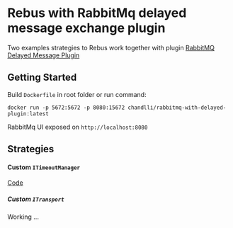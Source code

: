 # Rebus with RabbitMq delayed message exchange plugin

Two examples strategies to Rebus work together with plugin [RabbitMQ Delayed Message Plugin](https://github.com/rabbitmq/rabbitmq-delayed-message-exchange)

## Getting Started

Build `Dockerfile` in root folder or run command:

```
docker run -p 5672:5672 -p 8080:15672 chandlli/rabbitmq-with-delayed-plugin:latest
```

RabbitMq UI exposed on `http://localhost:8080`

## Strategies

#### Custom `ITimeoutManager`

[Code](https://github.com/chandlli/Rebus-RabbitMq-delayed-message-exchange/blob/master/src/Timeout)

##### Custom `ITransport`

Working ...
